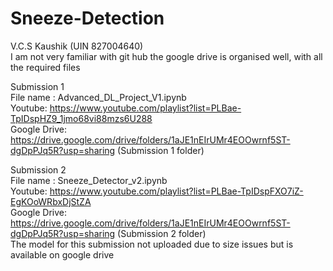 # Sneeze-Detection  
V.C.S Kaushik (UIN 827004640)  
I am not very familiar with git hub the google drive is organised well, with all the required files  
  
Submission 1  
File name : Advanced_DL_Project_V1.ipynb  
Youtube: https://www.youtube.com/playlist?list=PLBae-TpIDspHZ9_1jmo68vi88mzs6U288  
Google Drive: https://drive.google.com/drive/folders/1aJE1nEIrUMr4EOOwrnf5ST-dgDpPJq5R?usp=sharing (Submission 1 folder)  
  
Submission 2  
File name : Sneeze_Detector_v2.ipynb  
Youtube: https://www.youtube.com/playlist?list=PLBae-TpIDspFXO7iZ-EgKOoWRbxDjStZA  
Google Drive: https://drive.google.com/drive/folders/1aJE1nEIrUMr4EOOwrnf5ST-dgDpPJq5R?usp=sharing (Submission 2 folder)  
The model for this submission not uploaded due to size issues but is available on google drive  
